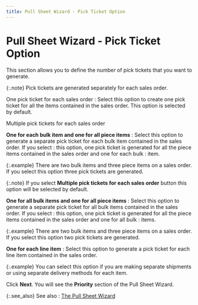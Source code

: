 ```yaml
---
title: Pull Sheet Wizard - Pick Ticket Option
---
```


# Pull Sheet Wizard - Pick Ticket Option


This section allows you to define the number of pick tickets that you  want to generate.


{:.note}
Pick tickets are generated separately for each sales  order.


One pick ticket for each sales order
: Select this option to create one pick ticket for  all the items contained in the sales order. This option is selected by  default.


Multiple pick tickets for each sales order


**One for each bulk item and one for all piece  items**
: Select this option  to generate a separate pick ticket for each bulk item contained in the  sales order. If you select
: this option, one pick  ticket is generated for all the piece items contained in the sales order  and one for each bulk
: item.


{:.example}
There are two bulk items and three piece items  on a sales order. If you select this option three pick tickets are generated.


{:.note}
If you select **Multiple 
 pick tickets for each sales order** button this option will be selected  by default.


**One for all bulk items and one for all piece  items**
: Select this option  to generate a separate pick ticket for all bulk items contained in the  sales order. If you select
: this option, one pick  ticket is generated for all the piece items contained in the sales order  and one for all bulk
: items.


{:.example}
There are two bulk items and three piece items  on a sales order. If you select this option two pick tickets are generated.


**One for each line item**
: Select this option  to generate a pick ticket for each line item contained in the sales order.


{:.example}
You can select this option if you are making  separate shipments or using separate delivery methods for each item.


Click **Next**. You will see the  **Priority**  section of the Pull Sheet Wizard.


{:.see_also}
See also
: [The Pull Sheet  Wizard]({{site.sp_baseurl}}/sales-docs/ordr-ff/create-a-pull-sheet/wizard/the_pull_sheet_wizard.html)
